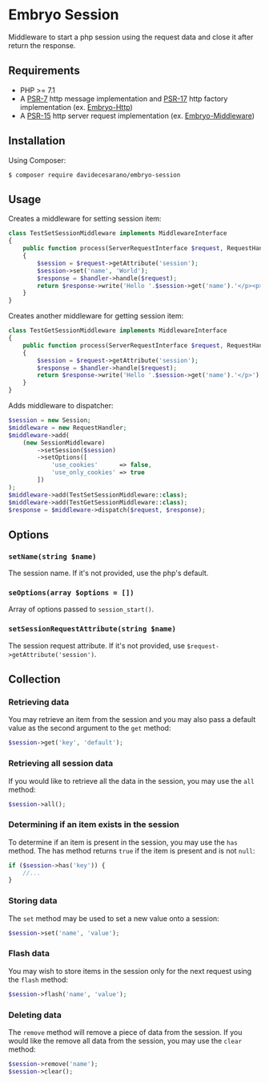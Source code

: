 # Embryo Session
Middleware to start a php session using the request data and close it after return the response.

## Requirements
* PHP >= 7.1
* A [PSR-7](https://www.php-fig.org/psr/psr-7/) http message implementation and [PSR-17](https://www.php-fig.org/psr/psr-17/) http factory implementation (ex. [Embryo-Http](https://github.com/davidecesarano/Embryo-Http))
* A [PSR-15](https://www.php-fig.org/psr/psr-15/) http server request implementation (ex. [Embryo-Middleware](https://github.com/davidecesarano/embryo-middleware))

## Installation
Using Composer:
```
$ composer require davidecesarano/embryo-session
```

## Usage
Creates a middleware for setting session item:
```php
class TestSetSessionMiddleware implements MiddlewareInterface
{
    public function process(ServerRequestInterface $request, RequestHandlerInterface $handler): ResponseInterface
    {
        $session = $request->getAttribute('session');
        $session->set('name', 'World');
        $response = $handler->handle($request);
        return $response->write('Hello '.$session->get('name').'</p><p><a href="test.php">Other Page</a></p>');
    }
}
```
Creates another middleware for getting session item:
```php
class TestGetSessionMiddleware implements MiddlewareInterface
{
    public function process(ServerRequestInterface $request, RequestHandlerInterface $handler): ResponseInterface
    {
        $session = $request->getAttribute('session');
        $response = $handler->handle($request);
        return $response->write('Hello '.$session->get('name').'</p>');
    }
}
```
Adds middleware to dispatcher:
```php
$session = new Session;
$middleware = new RequestHandler;
$middleware->add(
    (new SessionMiddleware)
        ->setSession($session)
        ->setOptions([
            'use_cookies'      => false,
            'use_only_cookies' => true
        ])
);
$middleware->add(TestSetSessionMiddleware::class);
$middleware->add(TestGetSessionMiddleware::class);
$response = $middleware->dispatch($request, $response);
```

## Options

### `setName(string $name)`
The session name. If it's not provided, use the php's default.

### `seOptions(array $options = [])`
Array of options passed to `session_start()`.

### `setSessionRequestAttribute(string $name)`
The session request attribute. If it's not provided, use `$request->getAttribute('session')`.

## Collection
### Retrieving data
You may retrieve an item from the session and you may also pass a default value as the second argument to the `get` method:
```php
$session->get('key', 'default');
```

### Retrieving all session data
If you would like to retrieve all the data in the session, you may use the `all` method:
```php
$session->all();
```

### Determining if an item exists in the session
To determine if an item is present in the session, you may use the `has` method. The has method returns `true` if the item is present and is not `null`:
```php
if ($session->has('key')) {
    //...
}
```

### Storing data
The `set` method may be used to set a new value onto a session:
```php
$session->set('name', 'value');
```

### Flash data
You may wish to store items in the session only for the next request using the `flash` method:
```php
$session->flash('name', 'value');
```

### Deleting data
The `remove` method will remove a piece of data from the session. If you would like the remove all data from the session, you may use the `clear` method:
```php
$session->remove('name');
$session->clear();
```